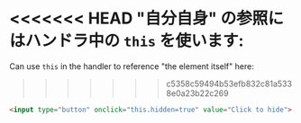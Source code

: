 <<<<<<< HEAD
"自分自身" の参照にはハンドラ中の `this` を使います:
=======
Can use `this` in the handler to reference "the element itself" here:
>>>>>>> c5358c59494b53efb832c81a5338e0a23b22c269

```html run height=50
<input type="button" onclick="this.hidden=true" value="Click to hide">
```
